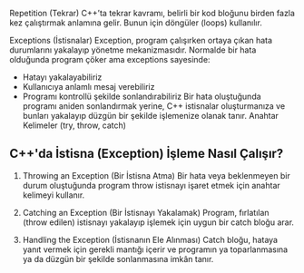 

Repetition (Tekrar)
C++’ta tekrar kavramı, belirli bir kod bloğunu birden fazla kez çalıştırmak anlamına gelir. Bunun için döngüler (loops) kullanılır.

Exceptions (İstisnalar)
Exception, program çalışırken ortaya çıkan hata durumlarını yakalayıp yönetme mekanizmasıdır.
Normalde bir hata olduğunda program çöker ama exceptions sayesinde:
- Hatayı yakalayabiliriz
- Kullanıcıya anlamlı mesaj verebiliriz
- Programı kontrollü şekilde sonlandırabiliriz
Bir hata oluştuğunda programı aniden sonlandırmak yerine, C++ istisnalar oluşturmanıza ve bunları yakalayıp düzgün bir şekilde işlemenize olanak tanır.
Anahtar Kelimeler (try, throw, catch)


C++'da İstisna (Exception) İşleme Nasıl Çalışır?
---
1. Throwing an Exception (Bir İstisna Atma)
Bir hata veya beklenmeyen bir durum oluştuğunda program throw istisnayı işaret etmek için anahtar kelimeyi kullanır.

2. Catching an Exception (Bir İstisnayı Yakalamak)
Program, fırlatılan (throw edilen) istisnayı yakalayıp işlemek için uygun bir catch bloğu arar.

3. Handling the Exception (İstisnanın Ele Alınması)
Catch bloğu, hataya yanıt vermek için gerekli mantığı içerir ve programın ya toparlanmasına ya da düzgün bir şekilde sonlanmasına imkân tanır.

